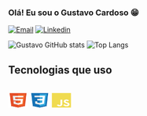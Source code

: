 ### Olá! Eu sou o Gustavo Cardoso 😁

[![Email](https://img.shields.io/badge/Gmail-D14836?style=for-the-badge&logo=gmail&logoColor=white)](https://mail.google.com/mail/u/1/?ogbl#inbox?compose=new)
[![Linkedin](https://img.shields.io/badge/LinkedIn-0077B5?style=for-the-badge&logo=linkedin&logoColor=white)](https://www.linkedin.com/in/gustavocardoso-dev/)

![Gustavo GitHub stats](https://github-readme-stats.vercel.app/api?username=GustavoCardoso-Dev&show_icons=true&theme=tokyonight)
![Top Langs](https://github-readme-stats.vercel.app/api/top-langs/?username=GustavoCardoso-Dev&layout=compact&langs_count=6&theme=tokyonight)

## Tecnologias que uso
<div style="display: inline_block"><br>
  <img align="center" alt="HTML" height="30" width="40" src="https://raw.githubusercontent.com/devicons/devicon/master/icons/html5/html5-original.svg">
  <img align="center" alt="CSS" height="30" width="40" src="https://raw.githubusercontent.com/devicons/devicon/master/icons/css3/css3-original.svg">
    <img align="center" alt="Js" height="30" width="40" src="https://raw.githubusercontent.com/devicons/devicon/master/icons/javascript/javascript-plain.svg">
</div>


 
 <br>
 
<div> 
</div>
